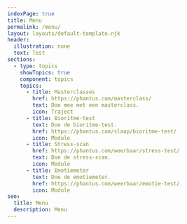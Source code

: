 ```yaml
---
indexPage: true
title: Menu
permalink: /menu/
layout: layouts/default-template.njk
header:
  illustration: none
  text: Test
sections:
  - type: topics
    showTopics: true
    component: topics
    topics:
      - title: Masterclasses
        href: https://phantus.com/masterclass/
        text: Doe mee met een masterclass.
        icon: Traject
      - title: Bioritme-test
        text: Doe de bioritme-test.
        href: https://phantus.com/slaap/bioritme-test/
        icon: Module
      - title: Stress-scan
        href: https://phantus.com/weerbaar/stress-test/
        text: Doe de stress-scan.
        icon: Module
      - title: Emotiemeter
        text: Doe de emotiemeter.
        href: https://phantus.com/weerbaar/emotie-test/
        icon: Module
seo:
  title: Menu
  description: Menu
---
```

